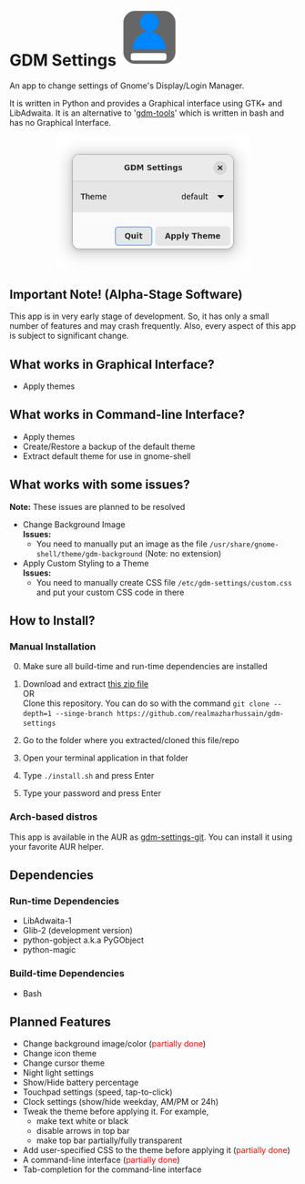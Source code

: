 # GDM Settings <img src="resources/icons/scalable/apps/org.gtk.GdmSettings.svg" alt="app_icon" style="zoom:10%;" />

An app to change settings of Gnome's Display/Login Manager.

It is written in Python and provides a Graphical interface using GTK+ and LibAdwaita. It is an alternative to '[gdm-tools](https://github.com/realmazharhussain/gdm-tools)'  which is written in bash and has no Graphical Interface.

<center><img src="resources/screenshot.png" alt="screenshot"/></center>

## Important Note! (Alpha-Stage Software)

This app is in very early stage of development. So, it has only a small number of features and may crash frequently. Also, every aspect of this app is subject to significant change.

## What works in Graphical Interface?

- Apply themes

## What works in Command-line Interface?

- Apply themes
- Create/Restore a backup of the default theme
- Extract default theme for use in gnome-shell

## What works with some issues?

**Note:** These issues are planned to be resolved

- Change Background Image\
  **Issues:**
  - You need to manually put an image as the file `/usr/share/gnome-shell/theme/gdm-background` (Note: no extension)
- Apply Custom Styling to a Theme\
  **Issues:**
  - You need to manually create CSS file `/etc/gdm-settings/custom.css` and put your custom CSS code in there

## How to Install?

### Manual Installation

0. Make sure all build-time and run-time dependencies are installed

1. Download and extract [this zip file](https://github.com/realmazharhussain/gdm-settings/archive/refs/heads/main.zip)\
   OR\
   Clone this repository. You can do so with the command `git clone --depth=1 --singe-branch https://github.com/realmazharhussain/gdm-settings`
2. Go to the folder where you extracted/cloned this file/repo
3. Open your terminal application in that folder
4. Type `./install.sh` and press Enter
5. Type your password and press Enter

### Arch-based distros

This app is available in the AUR as [gdm-settings-git](https://aur.archlinux.org/packages/gdm-settings-git). You can install it using your favorite AUR helper.

## Dependencies

### Run-time Dependencies

- LibAdwaita-1
- Glib-2 (development version)
- python-gobject a.k.a PyGObject
- python-magic

### Build-time Dependencies

- Bash

## Planned Features

- Change background image/color (<font color="red">partially done</font>)
- Change icon theme
- Change cursor theme
- Night light settings
- Show/Hide battery percentage
- Touchpad settings (speed, tap-to-click)
- Clock settings (show/hide weekday, AM/PM or 24h)
- Tweak the theme before applying it. For example, 
  - make text white or black
  - disable arrows in top bar
  - make top bar partially/fully transparent
- Add user-specified CSS to  the theme before applying it (<font color="red">partially done</font>)
- A command-line interface (<font color="red">partially done</font>)
- Tab-completion for the command-line interface

